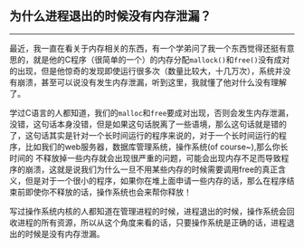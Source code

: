 为什么进程退出的时候没有内存泄漏？
--------
--------


最近，我一直在看关于内存相关的东西，有一个学弟问了我一个东西觉得还挺有意思的，就是他的C程序（很简单的一个）的内存分配`mallock()`和`free()`没有成对的出现，但是他惊奇的发现即使运行很多次（数量比较大，十几万次），系统并没有崩溃，甚至可以说没有发生内存泄漏，听到这里，我就懂了他对什么没有理解了。


学过C语言的人都知道，我们的`malloc`和`free`要成对出现，否则会发生内存泄漏，没错，这句话本身没错，但是如果这句话脱离了一些语境，那么这句话就是错的了，这句话其实是针对一个长时间运行的程序来说的，对于一个长时间运行的程序，比如我们的web服务器，数据库管理系统，操作系统(of course~),那么你长时间的 不释放掉一些内存就会出现很严重的问题，可能会出现内存不足而导致程序的崩溃，这就是说我们为什么一旦不用某些内存的时候需要调用free的真正含义，但是对于一个很小的程序，如果你在堆上面申请一些内存的话，那么在程序结束前即使你不释放的话，操作系统也会来帮你释放！

写过操作系统内核的人都知道在管理进程的时候，进程退出的时候，操作系统会回收进程的所有资源，所以从这个角度来看的话，只要操作系统是正确的话，进程退出的时候是没有内存泄漏。



